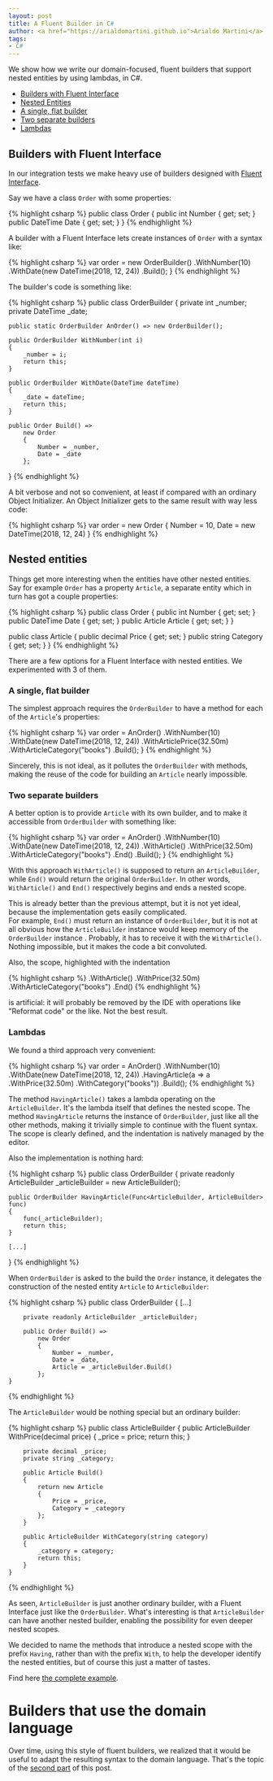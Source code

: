 ```yaml
---
layout: post
title: A Fluent Builder in C#
author: <a href="https://arialdomartini.github.io">Arialdo Martini</a>, <a href="https://github.com/ale7canna">Alessandro Canicatti</a>, <a href="https://github.com/staffoleo">Leonardo Staffolani</a>
tags:
- C#
---
```

We show how we write our domain-focused, fluent builders that support nested entities by using lambdas, in C#.
<!--more-->

* [Builders with Fluent Interface](#builders-with-fluent-interface)
* [Nested Entities](#nested-entities)
* [A single, flat builder](#a-single-flat-builder)
* [Two separate builders](#two-separate-builders)
* [Lambdas](#lambdas)

## Builders with Fluent Interface
In our integration tests we make heavy use of builders designed with [Fluent Interface](https://www.martinfowler.com/bliki/FluentInterface.html).

Say we have a class `Order` with some properties:

{% highlight csharp %}
public class Order
{
    public int Number { get; set; }
    public DateTime Date { get; set; }
}
{% endhighlight %}

A builder with a Fluent Interface lets create instances of `Order` with a syntax like:

{% highlight csharp %}
var order = new OrderBuilder()
    .WithNumber(10)
    .WithDate(new DateTime(2018, 12, 24))
    .Build();
}
{% endhighlight %}

The builder's code is something like:

{% highlight csharp %}
public class OrderBuilder
{
    private int _number;
    private DateTime _date;

    public static OrderBuilder AnOrder() => new OrderBuilder();

    public OrderBuilder WithNumber(int i)
    {
        _number = i;
        return this;
    }

    public OrderBuilder WithDate(DateTime dateTime)
    {
        _date = dateTime;
        return this;
    }
    
    public Order Build() =>
        new Order
        {
            Number = _number,
            Date = _date
        };
}
{% endhighlight %}

A bit verbose and not so convenient, at least if compared with an ordinary Object Initializer. An Object Initializer gets to the same result with way less code:

{% highlight csharp %}
var order = new Order
{
    Number = 10,
    Date = new DateTime(2018, 12, 24)
}
{% endhighlight %}

## Nested entities

Things get more interesting when the entities have other nested entities. Say for example `Order` has a property `Article`, a separate entity which in turn has got a couple properties:

{% highlight csharp %}
public class Order
{
    public int Number { get; set; }
    public DateTime Date { get; set; }
    public Article Article { get; set; }
}

public class Article
{
    public decimal Price { get; set; }
    public string Category { get; set; }
}
{% endhighlight %}

There are a few options for a Fluent Interface with nested entities. We experimented with 3 of them.

### A single, flat builder

The simplest approach requires the `OrderBuilder` to have a method for each of the `Article`'s properties:

{% highlight csharp %}
var order = AnOrder()
    .WithNumber(10)
    .WithDate(new DateTime(2018, 12, 24))
    .WithArticlePrice(32.50m)
    .WithArticleCategory("books")
    .Build();
}
{% endhighlight %}

Sincerely, this is not ideal, as it pollutes the `OrderBuilder` with methods, making the reuse of the code for building an `Article` nearly impossible. 

### Two separate builders

A better option is to provide `Article` with its own builder, and to make it accessible from `OrderBuilder` with something like:

{% highlight csharp %}
var order = AnOrder()
    .WithNumber(10)
    .WithDate(new DateTime(2018, 12, 24))
    .WithArticle()
        .WithPrice(32.50m)
        .WithArticleCategory("books")
    .End()
    .Build();
}
{% endhighlight %}

With this approach `WithArticle()` is supposed to return an `ArticleBuilder`, while `End()` would return the original `OrderBuilder`. In other words, `WithArticle()` and `End()` respectively begins and ends a nested scope.

This is already better than the previous attempt, but it is not yet ideal, because the implementation gets easily complicated.<br/>
For example, `End()` must return an instance of `OrderBuilder`, but it is not at all obvious how the `ArticleBuilder` instance would keep memory of the `OrderBuilder` instance . Probably, it has to receive it with the `WithArticle()`. Nothing impossible, but it makes the code a bit convoluted.

Also, the scope, highlighted with the indentation

{% highlight csharp %}
    .WithArticle()
        .WithPrice(32.50m)
        .WithArticleCategory("books")
    .End()
{% endhighlight %}

is artificial: it will probably be removed by the IDE with operations like "Reformat code" or the like. Not the best result.

### Lambdas

We found a third approach very convenient:

{% highlight csharp %}
var order = AnOrder()
    .WithNumber(10)
    .WithDate(new DateTime(2018, 12, 24))
    .HavingArticle(a => a
        .WithPrice(32.50m)
        .WithCategory("books"))
    .Build();
{% endhighlight %}

The method `HavingArticle()` takes a lambda operating on the `ArticleBuilder`. It's the lambda itself that defines the nested scope. The method `HavingArticle` returns the instance of `OrderBuilder`, just like all the other methods, making it trivially simple to continue with the fluent syntax. The scope is clearly defined, and the indentation is natively managed by the editor. 

Also the implementation is nothing hard:

{% highlight csharp %}
public class OrderBuilder
{
    private readonly ArticleBuilder _articleBuilder = new ArticleBuilder();

    public OrderBuilder HavingArticle(Func<ArticleBuilder, ArticleBuilder> func)
    {
        func(_articleBuilder);
        return this;
    }
    
    [...]
}
{% endhighlight %}

When `OrderBuilder` is asked to the build the `Order` instance, it delegates the construction of the nested entity `Article` to `ArticleBuilder`:

{% highlight csharp %}
    public class OrderBuilder
    {
        [...]

        private readonly ArticleBuilder _articleBuilder;

        public Order Build() =>
            new Order
            {
                Number = _number,
                Date = _date,
                Article = _articleBuilder.Build()
            };
    }
{% endhighlight %}

The `ArticleBuilder` would be nothing special but an ordinary builder:

{% highlight csharp %}
public class ArticleBuilder
    {
        public ArticleBuilder WithPrice(decimal price)
        {
            _price = price;
            return this;
        }

        private decimal _price;
        private string _category;

        public Article Build()
        {
            return new Article
            {
                Price = _price,
                Category = _category
            };
        }

        public ArticleBuilder WithCategory(string category)
        {
            _category = category;
            return this;
        }
    }
{% endhighlight %}

As seen, `ArticleBuilder` is just another ordinary builder, with a Fluent Interface just like the `OrderBuilder`. What's interesting is that `ArticleBuilder` can have another nested builder, enabling the possibility for even deeper nested scopes.

We decided to name the methods that introduce a nested scope with the prefix `Having`, rather than with the prefix `With`, to help the developer identify the nested entities, but of course this just a matter of tastes.

Find here [the complete example](https://github.com/arialdomartini/fluent-builder/blob/ed4333132e3da0afa4b63992af830a22219155fe/FluentBuilder/Order.cs).


# Builders that use the domain language
Over time, using this style of fluent builders, we realized that it would be useful to adapt the resulting syntax to the domain language. That's the topic of the [second part](using-domain-language-in-fluent-builders.html) of this post.
